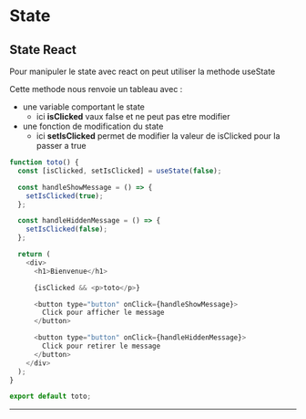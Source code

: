 # State

## State React

Pour manipuler le state avec react on peut utiliser la methode useState

Cette methode nous renvoie un tableau avec :

- une variable comportant le state
  - ici **isClicked** vaux false et ne peut pas etre modifier
- une fonction de modification du state
  - ici **setIsClicked** permet de modifier la valeur de isClicked pour la passer a true

```js
function toto() {
  const [isClicked, setIsClicked] = useState(false);

  const handleShowMessage = () => {
    setIsClicked(true);
  };

  const handleHiddenMessage = () => {
    setIsClicked(false);
  };

  return (
    <div>
      <h1>Bienvenue</h1>

      {isClicked && <p>toto</p>}

      <button type="button" onClick={handleShowMessage}>
        Click pour afficher le message
      </button>

      <button type="button" onClick={handleHiddenMessage}>
        Click pour retirer le message
      </button>
    </div>
  );
}

export default toto;
```

---
